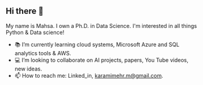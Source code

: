 ## Hi there 👋
My name is Mahsa. I own a Ph.D. in Data Science. I'm interested in all things Python & Data science!

- :books: I’m currently learning cloud systems, Microsoft Azure and SQL analytics tools & AWS.
- :computer: I’m looking to collaborate on AI projects, papers, You Tube videos, new ideas.
- 📫 How to reach me: Linked_in, karamimehr.m@gmail.com.

